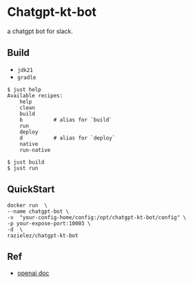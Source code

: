 # Chatgpt-kt-bot

a chatgpt bot for slack.

## Build
- `jdk21`
- `gradle`

```shell
$ just help
Available recipes:
    help
    clean
    build
    b          # alias for `build`
    run
    deploy
    d          # alias for `deploy`
    native
    run-native

$ just build
$ just run
```

## QuickStart

```shell
docker run  \
--name chatgpt-bot \
-v  "your-config-home/config:/opt/chatgpt-kt-bot/config" \
-p your-expose-port:10003 \
-d  \
razielez/chatgpt-kt-bot
```

## Ref
- [openai doc](https://platform.openai.com/docs/api-reference/chat/create)
